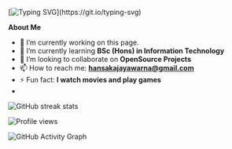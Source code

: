 [![Typing SVG](https://readme-typing-svg.herokuapp.com?size=30&color=F71682&width=460&lines=Hi%2CI'm+Hansaka+Jayawarna;Nice+to+meet+you+!)](https://git.io/typing-svg)

**About Me**
- 🔭 I’m currently working on this page. 
- 🌱 I’m currently learning **BSc (Hons) in Information Technology** 
- 👯 I’m looking to collaborate on **OpenSource Projects**
- 📫 How to reach me: **hansakajayawarna@gmail.com**
- ⚡ Fun fact: **I watch movies and play games**
- 
![GitHub streak stats](https://github-readme-streak-stats.herokuapp.com/?user=IT21279584 )

![Profile views](https://gpvc.arturio.dev/IT21279584 )

![GitHub Activity Graph](https://activity-graph.herokuapp.com/graph?username=IT21279584 )
